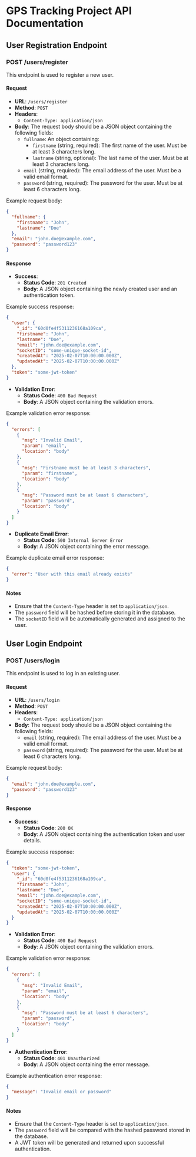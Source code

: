 # GPS Tracking Project API Documentation

## User Registration Endpoint

### POST /users/register

This endpoint is used to register a new user.

#### Request

- **URL**: `/users/register`
- **Method**: `POST`
- **Headers**:
  - `Content-Type: application/json`
- **Body**: The request body should be a JSON object containing the following fields:
  - `fullname`: An object containing:
    - `firstname` (string, required): The first name of the user. Must be at least 3 characters long.
    - `lastname` (string, optional): The last name of the user. Must be at least 3 characters long.
  - `email` (string, required): The email address of the user. Must be a valid email format.
  - `password` (string, required): The password for the user. Must be at least 6 characters long.

Example request body:

```json
{
  "fullname": {
    "firstname": "John",
    "lastname": "Doe"
  },
  "email": "john.doe@example.com",
  "password": "password123"
}
```

#### Response

- **Success**:
  - **Status Code**: `201 Created`
  - **Body**: A JSON object containing the newly created user and an authentication token.

Example success response:

```json
{
  "user": {
    "_id": "60d0fe4f5311236168a109ca",
    "firstname": "John",
    "lastname": "Doe",
    "email": "john.doe@example.com",
    "socketID": "some-unique-socket-id",
    "createdAt": "2025-02-07T10:00:00.000Z",
    "updatedAt": "2025-02-07T10:00:00.000Z"
  },
  "token": "some-jwt-token"
}
```

- **Validation Error**:
  - **Status Code**: `400 Bad Request`
  - **Body**: A JSON object containing the validation errors.

Example validation error response:

```json
{
  "errors": [
    {
      "msg": "Invalid Email",
      "param": "email",
      "location": "body"
    },
    {
      "msg": "Firstname must be at least 3 characters",
      "param": "firstname",
      "location": "body"
    },
    {
      "msg": "Password must be at least 6 characters",
      "param": "password",
      "location": "body"
    }
  ]
}
```

- **Duplicate Email Error**:
  - **Status Code**: `500 Internal Server Error`
  - **Body**: A JSON object containing the error message.

Example duplicate email error response:

```json
{
  "error": "User with this email already exists"
}
```

#### Notes

- Ensure that the `Content-Type` header is set to `application/json`.
- The `password` field will be hashed before storing it in the database.
- The `socketID` field will be automatically generated and assigned to the user.

## User Login Endpoint

### POST /users/login

This endpoint is used to log in an existing user.

#### Request

- **URL**: `/users/login`
- **Method**: `POST`
- **Headers**:
  - `Content-Type: application/json`
- **Body**: The request body should be a JSON object containing the following fields:
  - `email` (string, required): The email address of the user. Must be a valid email format.
  - `password` (string, required): The password for the user. Must be at least 6 characters long.

Example request body:

```json
{
  "email": "john.doe@example.com",
  "password": "password123"
}
```

#### Response

- **Success**:
  - **Status Code**: `200 OK`
  - **Body**: A JSON object containing the authentication token and user details.

Example success response:

```json
{
  "token": "some-jwt-token",
  "user": {
    "_id": "60d0fe4f5311236168a109ca",
    "firstname": "John",
    "lastname": "Doe",
    "email": "john.doe@example.com",
    "socketID": "some-unique-socket-id",
    "createdAt": "2025-02-07T10:00:00.000Z",
    "updatedAt": "2025-02-07T10:00:00.000Z"
  }
}
```

- **Validation Error**:
  - **Status Code**: `400 Bad Request`
  - **Body**: A JSON object containing the validation errors.

Example validation error response:

```json
{
  "errors": [
    {
      "msg": "Invalid Email",
      "param": "email",
      "location": "body"
    },
    {
      "msg": "Password must be at least 6 characters",
      "param": "password",
      "location": "body"
    }
  ]
}
```

- **Authentication Error**:
  - **Status Code**: `401 Unauthorized`
  - **Body**: A JSON object containing the error message.

Example authentication error response:

```json
{
  "message": "Invalid email or password"
}
```

#### Notes

- Ensure that the `Content-Type` header is set to `application/json`.
- The `password` field will be compared with the hashed password stored in the database.
- A JWT token will be generated and returned upon successful authentication.
